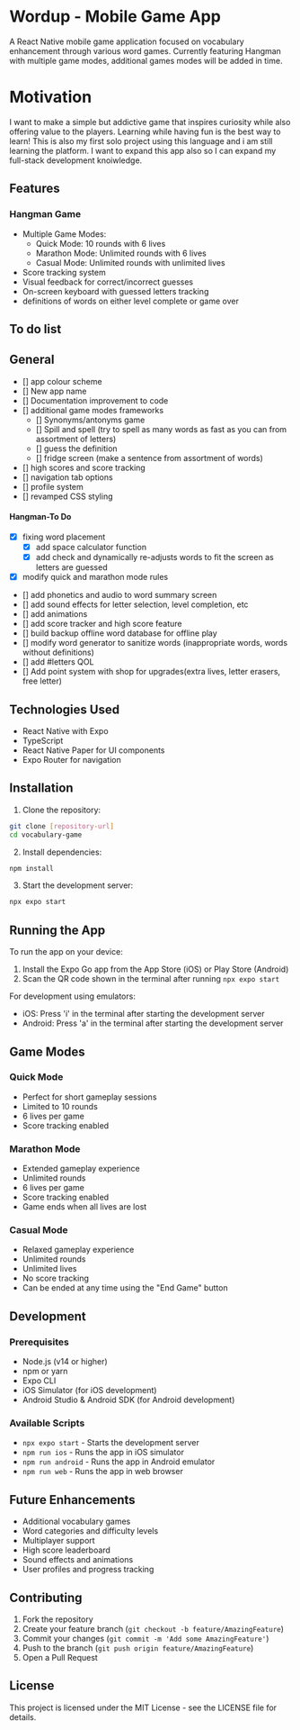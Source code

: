 # Wordup - Mobile Game App

A React Native mobile game application focused on vocabulary enhancement through various word games. Currently featuring Hangman with multiple game modes, additional games modes will be added in time.

# Motivation

I want to make a simple but addictive game that inspires curiosity while also offering value to the players. Learning while having fun is the best way to learn! This is also my first solo project using this language and i am still learning the platform. I want to expand this app also so I can expand my full-stack development knoiwledge.

## Features

### Hangman Game

- Multiple Game Modes:
  - Quick Mode: 10 rounds with 6 lives
  - Marathon Mode: Unlimited rounds with 6 lives
  - Casual Mode: Unlimited rounds with unlimited lives
- Score tracking system
- Visual feedback for correct/incorrect guesses
- On-screen keyboard with guessed letters tracking
- definitions of words on either level complete or game over

## To do list

## General

- [] app colour scheme
- [] New app name
- [] Documentation improvement to code
- [] additional game modes frameworks
  - [] Synonyms/antonyms game
  - [] Spill and spell (try to spell as many words as fast as you can from assortment of letters)
  - [] guess the definition
  - [] fridge screen (make a sentence from assortment of words)
- [] high scores and score tracking
- [] navigation tab options
- [] profile system
- [] revamped CSS styling

#### Hangman-To Do

- [x] fixing word placement
  - [x] add space calculator function
  - [x] add check and dynamically re-adjusts words to fit the screen as letters are guessed
- [x] modify quick and marathon mode rules
- [] add phonetics and audio to word summary screen
- [] add sound effects for letter selection, level completion, etc
- [] add animations
- [] add score tracker and high score feature
- [] build backup offline word database for offline play
- [] modify word generator to sanitize words (inappropriate words, words without definitions)
- [] add #letters QOL
- [] Add point system with shop for upgrades(extra lives, letter erasers, free letter)

## Technologies Used

- React Native with Expo
- TypeScript
- React Native Paper for UI components
- Expo Router for navigation

## Installation

1. Clone the repository:

```bash
git clone [repository-url]
cd vocabulary-game
```

2. Install dependencies:

```bash
npm install
```

3. Start the development server:

```bash
npx expo start
```

## Running the App

To run the app on your device:

1. Install the Expo Go app from the App Store (iOS) or Play Store (Android)
2. Scan the QR code shown in the terminal after running `npx expo start`

For development using emulators:

- iOS: Press 'i' in the terminal after starting the development server
- Android: Press 'a' in the terminal after starting the development server

## Game Modes

### Quick Mode

- Perfect for short gameplay sessions
- Limited to 10 rounds
- 6 lives per game
- Score tracking enabled

### Marathon Mode

- Extended gameplay experience
- Unlimited rounds
- 6 lives per game
- Score tracking enabled
- Game ends when all lives are lost

### Casual Mode

- Relaxed gameplay experience
- Unlimited rounds
- Unlimited lives
- No score tracking
- Can be ended at any time using the "End Game" button

## Development

### Prerequisites

- Node.js (v14 or higher)
- npm or yarn
- Expo CLI
- iOS Simulator (for iOS development)
- Android Studio & Android SDK (for Android development)

### Available Scripts

- `npx expo start` - Starts the development server
- `npm run ios` - Runs the app in iOS simulator
- `npm run android` - Runs the app in Android emulator
- `npm run web` - Runs the app in web browser

## Future Enhancements

- Additional vocabulary games
- Word categories and difficulty levels
- Multiplayer support
- High score leaderboard
- Sound effects and animations
- User profiles and progress tracking

## Contributing

1. Fork the repository
2. Create your feature branch (`git checkout -b feature/AmazingFeature`)
3. Commit your changes (`git commit -m 'Add some AmazingFeature'`)
4. Push to the branch (`git push origin feature/AmazingFeature`)
5. Open a Pull Request

## License

This project is licensed under the MIT License - see the LICENSE file for details.
